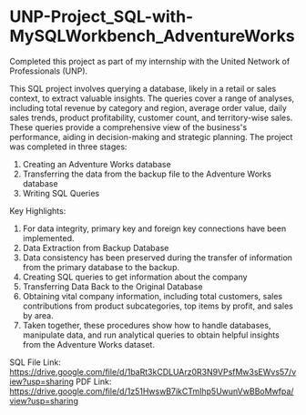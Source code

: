 # UNP-Project_SQL-with-MySQLWorkbench_AdventureWorks

Completed this project as part of my internship with the United Network of Professionals (UNP).

This SQL project involves querying a database, likely in a retail or sales context, to extract valuable insights. The queries cover a range of analyses, including total revenue by category and region, average order value, daily sales trends, product profitability, customer count, and territory-wise sales. These queries provide a comprehensive view of the business's performance, aiding in decision-making and strategic planning. The project was completed in three stages:

 1. Creating an Adventure Works database
 2. Transferring the data from the backup file to the Adventure Works database
 3. Writing SQL Queries

Key Highlights:

 1. For data integrity, primary key and foreign key connections have been implemented.
 2. Data Extraction from Backup Database
 3. Data consistency has been preserved during the transfer of information from the primary database to the backup.
 4. Creating SQL queries to get information about the company
 5. Transferring Data Back to the Original Database
 6. Obtaining vital company information, including total customers, sales contributions from product subcategories, top items by profit, and sales by area.
 7. Taken together, these procedures show how to handle databases, manipulate data, and run analytical queries to obtain helpful insights from the Adventure Works dataset.

SQL File Link: https://drive.google.com/file/d/1baRt3kCDLUArz0R3N9VPsfMw3sEWvs57/view?usp=sharing
PDF Link: https://drive.google.com/file/d/1z51HwswB7ikCTmIhp5UwunVwBBoMwfpa/view?usp=sharing
